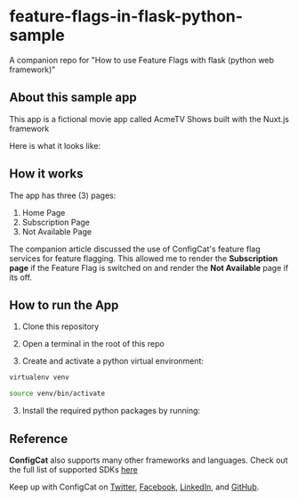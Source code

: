# feature-flags-in-flask-python-sample
A companion repo for "How to use Feature Flags with flask (python web framework)" 

## About this sample app

This app is a fictional movie app called AcmeTV Shows built with the Nuxt.js framework

Here is what it looks like:

## How it works

The app has three (3) pages:

1. Home Page
2. Subscription Page
3. Not Available Page

The companion article discussed the use of ConfigCat's feature flag services for feature flagging. This allowed me to render the **Subscription page** if the Feature Flag is switched on and render the **Not Available** page if its off.

## How to run the App

1. Clone this repository

2. Open a terminal in the root of this repo

3. Create and activate a python virtual environment:


```bash
virtualenv venv

```

```bash
source venv/bin/activate
```

3. Install the required python packages by running:

## Reference

**ConfigCat** also supports many other frameworks and languages. Check out the full list of supported SDKs [here](https://configcat.com/docs/sdk-reference/overview/)

Keep up with ConfigCat on [Twitter](https://twitter.com/configcat), [Facebook](https://www.facebook.com/configcat), [LinkedIn](https://www.linkedin.com/company/configcat/), and [GitHub](https://github.com/configcat).